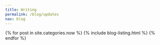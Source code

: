 ```yaml
---
title: Writing
permalink: /blog/updates
nav: blog
---
```


{% for post in site.categories.now %}
{% include blog-listing.html %}
{% endfor %}